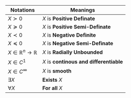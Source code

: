 |Notations|Meanings|
|---------|--------|
|$X \succ 0$|$X$ is __Positive Definate__|
|$X \succeq 0$|$X$ is __Positive Semi-Definate__|
|$X \prec 0$|$X$ is __Negative Definite__|
|$X \preceq 0$|$X$ is __Negative Semi-Definate__|
|$X \in \mathbb R^n \to \mathbb R$|$X$ is __Radially Unbounded__|
|$X \in C^1$|$X$ is __continous and differentiable__|
|$X \in C^\infty$|$X$ is __smooth__|
|$\exists X$|__Exists__ $X$|
|$\forall X$|__For all__ $X$|
